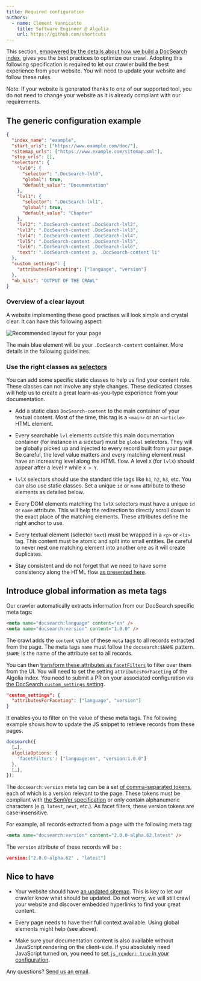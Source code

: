 ```yaml
---
title: Required configuration
authors:
  - name: Clément Vannicatte
    title: Software Engineer @ Algolia
    url: https://github.com/shortcuts
---
```


This section, [empowered by the details about how we build a DocSearch index][1], gives you the best practices to optimize our crawl. Adopting this following specification is required to let our crawler build the best experience from your website. You will need to update your website and follow these rules.

Note: If your website is generated thanks to one of our supported tool, you do not need to change your website as it is already compliant with our requirements.

## The generic configuration example

```json
{
  "index_name": "example",
  "start_urls": ["https://www.example.com/doc/"],
  "sitemap_urls": ["https://www.example.com/sitemap.xml"],
  "stop_urls": [],
  "selectors": {
    "lvl0": {
      "selector": ".DocSearch-lvl0",
      "global": true,
      "default_value": "Documentation"
    },
    "lvl1": {
      "selector": ".DocSearch-lvl1",
      "global": true,
      "default_value": "Chapter"
    },
    "lvl2": ".DocSearch-content .DocSearch-lvl2",
    "lvl3": ".DocSearch-content .DocSearch-lvl3",
    "lvl4": ".DocSearch-content .DocSearch-lvl4",
    "lvl5": ".DocSearch-content .DocSearch-lvl5",
    "lvl6": ".DocSearch-content .DocSearch-lvl6",
    "text": ".DocSearch-content p, .DocSearch-content li"
  },
  "custom_settings": {
    "attributesForFaceting": ["language", "version"]
  },
  "nb_hits": "OUTPUT OF THE CRAWL"
}
```

### Overview of a clear layout

A website implementing these good practises will look simple and crystal clear. It can have this following aspect:

<img src="https://docsearch.algolia.com/img/assets/recommended-layout.png" alt="Recommended layout for your page"/>

The main blue element will be your `.DocSearch-content` container. More details in the following guidelines.

### Use the right classes as [selectors][2]

You can add some specific static classes to help us find your content role. These classes can not involve any style changes. These dedicated classes will help us to create a great learn-as-you-type experience from your documentation.

- Add a static class `DocSearch-content` to the main container of your textual content. Most of the time, this tag is a `<main>` or an `<article>` HTML element.

- Every searchable `lvl` elements outside this main documentation container (for instance in a sidebar) must be `global` selectors. They will be globally picked up and injected to every record built from your page. Be careful, the level value matters and every matching element must have an increasing level along the HTML flow. A level `X` (for `lvlX`) should appear after a level `Y` while `X > Y`.

- `lvlX` selectors should use the standard title tags like `h1`, `h2`, `h3`, etc. You can also use static classes. Set a unique `id` or `name` attribute to these elements as detailed below.

- Every DOM elements matching the `lvlX` selectors must have a unique `id` or `name` attribute. This will help the redirection to directly scroll down to the exact place of the matching elements. These attributes define the right anchor to use.

- Every textual element (selector `text`) must be wrapped in a `<p>` or `<li>` tag. This content must be atomic and split into small entities. Be careful to never nest one matching element into another one as it will create duplicates.

- Stay consistent and do not forget that we need to have some consistency along the HTML flow [as presented here][1].

## Introduce global information as meta tags

Our crawler automatically extracts information from our DocSearch specific meta tags:

```html
<meta name="docsearch:language" content="en" />
<meta name="docsearch:version" content="1.0.0" />
```

The crawl adds the `content` value of these `meta` tags to all records extracted from the page. The meta tags `name` must follow the `docsearch:$NAME` pattern. `$NAME` is the name of the attribute set to all records.

You can then [transform these attributes as `facetFilters`][3] to filter over them from the UI. You will need to set the setting `attributesForFaceting` of the Algolia index. You need to submit a PR on your associated configuration via [the DocSearch `custom_settings` setting][4].

```json
"custom_settings": {
  "attributesForFaceting": ["language", "version"]
}
```

It enables you to filter on the value of these meta tags. The following example shows how to update the JS snippet to retrieve records from these pages.

```js
docsearch({
  […],
  algoliaOptions: {
    'facetFilters': ["language:en", "version:1.0.0"]
  },
  […],
});
```

The `docsearch:version` meta tag can be a set [of comma-separated tokens][5], each of which is a version relevant to the page. These tokens must be compliant with [the SemVer specification][6] or only contain alphanumeric characters (e.g. `latest`, `next`, etc.). As facet filters, these version tokens are case-insensitive.

For example, all records extracted from a page with the following meta tag:

```html
<meta name="docsearch:version" content="2.0.0-alpha.62,latest" />
```

The `version` attribute of these records will be :

```json
version:["2.0.0-alpha.62" , "latest"]
```

## Nice to have

- Your website should have [an updated sitemap][7]. This is key to let our crawler know what should be updated. Do not worry, we will still crawl your website and discover embedded hyperlinks to find your great content.

- Every page needs to have their full context available. Using global elements might help (see above).

- Make sure your documentation content is also available without JavaScript rendering on the client-side. If you absolutely need JavaScript turned on, you need to [set `js_render: true` in your configuration][8].

Any questions? [Send us an email][9].

[1]: how-do-we-build-an-index.mdx
[2]: config-file.md#selectors
[3]: https://www.algolia.com/doc/guides/managing-results/refine-results/faceting/
[4]: config-file.md#custom_settings-optional
[5]: https://html.spec.whatwg.org/dev/common-microsyntaxes.html#comma-separated-tokens
[6]: https://semver.org/
[7]: https://www.sitemaps.org/
[8]: config-file.md#js_render-optional
[9]: mailto:DocSearch@algolia.com
